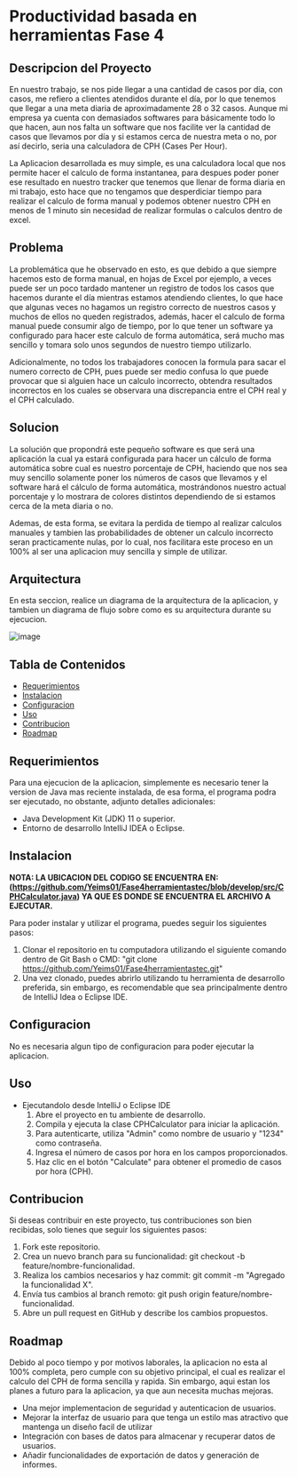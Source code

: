 # Productividad basada en herramientas Fase 4

## Descripcion del Proyecto
En nuestro trabajo, se nos pide llegar a una cantidad de casos por día, con casos, me refiero a clientes atendidos durante el día, por lo que tenemos que llegar a una meta diaria de aproximadamente 28 o 32 casos.
Aunque mi empresa ya cuenta con demasiados softwares para básicamente todo lo que hacen, aun nos falta un software que nos facilite ver la cantidad de casos que llevamos por día y si estamos cerca de nuestra meta o no, por así decirlo, seria una calculadora de CPH (Cases Per Hour).

La Aplicacion desarrollada es muy simple, es una calculadora local que nos permite hacer el calculo de forma instantanea, para despues poder poner ese resultado en nuestro tracker que tenemos que llenar de forma diaria en mi trabajo, esto hace que no tengamos que desperdiciar tiempo para realizar el calculo de forma manual y podemos obtener nuestro CPH en menos de 1 minuto sin necesidad de realizar formulas o calculos dentro de excel.

## Problema
La problemática que he observado en esto, es que debido a que siempre hacemos esto de forma manual, en hojas de Excel por ejemplo, a veces puede ser un poco tardado mantener un registro de todos los casos que hacemos durante el día mientras estamos atendiendo clientes, lo que hace que algunas veces no hagamos un registro correcto de nuestros casos y muchos de ellos no queden registrados, además, hacer el calculo de forma manual puede consumir algo de tiempo, por lo que tener un software ya configurado para hacer este calculo de forma automática, será mucho mas sencillo y tomara solo unos segundos de nuestro tiempo utilizarlo.

Adicionalmente, no todos los trabajadores conocen la formula para sacar el numero correcto de CPH, pues puede ser medio confusa lo que puede provocar que si alguien hace un calculo incorrecto, obtendra resultados incorrectos en los cuales se observara una discrepancia entre el CPH real y el CPH calculado.

## Solucion
La solución que propondrá este pequeño software es que será una aplicación la cual ya estará configurada para hacer un cálculo de forma automática sobre cual es nuestro porcentaje de CPH, haciendo que nos sea muy sencillo solamente poner los números de casos que llevamos y el software hará el cálculo de forma automática, mostrándonos nuestro actual porcentaje y lo mostrara de colores distintos dependiendo de si estamos cerca de la meta diaria o no.

Ademas, de esta forma, se evitara la perdida de tiempo al realizar calculos manuales y tambien las probabilidades de obtener un calculo incorrecto seran practicamente nulas, por lo cual, nos facilitara este proceso en un 100% al ser una aplicacion muy sencilla y simple de utilizar.

## Arquitectura
En esta seccion, realice un diagrama de la arquitectura de la aplicacion, y tambien un diagrama de flujo sobre como es su arquitectura durante su ejecucion.

![image](https://github.com/Yeims01/Fase3herramientastec/assets/157261329/50662845-1d56-47ea-9709-a0cfd49759ef)

## Tabla de Contenidos
- [Requerimientos](https://github.com/Yeims01/Fase3herramientastec?tab=readme-ov-file#requerimientos)
- [Instalacion](https://github.com/Yeims01/Fase3herramientastec?tab=readme-ov-file#instalacion)
- [Configuracion](https://github.com/Yeims01/Fase3herramientastec?tab=readme-ov-file#configuracion)
- [Uso](https://github.com/Yeims01/Fase3herramientastec?tab=readme-ov-file#uso)
- [Contribucion](https://github.com/Yeims01/Fase3herramientastec?tab=readme-ov-file#contribucion)
- [Roadmap](https://github.com/Yeims01/Fase3herramientastec?tab=readme-ov-file#roadmap)

## Requerimientos
Para una ejecucion de la aplicacion, simplemente es necesario tener la version de Java mas reciente instalada, de esa forma, el programa podra ser ejecutado, no obstante, adjunto detalles adicionales:

- Java Development Kit (JDK) 11 o superior.
- Entorno de desarrollo IntelliJ IDEA o Eclipse.

## Instalacion

**NOTA: LA UBICACION DEL CODIGO SE ENCUENTRA EN: (https://github.com/Yeims01/Fase4herramientastec/blob/develop/src/CPHCalculator.java) YA QUE ES DONDE SE ENCUENTRA EL ARCHIVO A EJECUTAR.**

Para poder instalar y utilizar el programa, puedes seguir los siguientes pasos:

1. Clonar el repositorio en tu computadora utilizando el siguiente comando dentro de Git Bash o CMD: "git clone https://github.com/Yeims01/Fase4herramientastec.git"
2. Una vez clonado, puedes abrirlo utilizando tu herramienta de desarrollo preferida, sin embargo, es recomendable que sea principalmente dentro de IntelliJ Idea o Eclipse IDE.

## Configuracion
No es necesaria algun tipo de configuracion para poder ejecutar la aplicacion.

## Uso
- Ejecutandolo desde IntelliJ o Eclipse IDE
  1. Abre el proyecto en tu ambiente de desarrollo.
  2. Compila y ejecuta la clase CPHCalculator para iniciar la aplicación.
  3. Para autenticarte, utiliza "Admin" como nombre de usuario y "1234" como contraseña.
  4. Ingresa el número de casos por hora en los campos proporcionados.
  5. Haz clic en el botón "Calculate" para obtener el promedio de casos por hora (CPH).

## Contribucion
Si deseas contribuir en este proyecto, tus contribuciones son bien recibidas, solo tienes que seguir los siguientes pasos:

1. Fork este repositorio.
2. Crea un nuevo branch para su funcionalidad: git checkout -b feature/nombre-funcionalidad.
3. Realiza los cambios necesarios y haz commit: git commit -m "Agregado la funcionalidad X".
4. Envía tus cambios al branch remoto: git push origin feature/nombre-funcionalidad.
5. Abre un pull request en GitHub y describe los cambios propuestos.

## Roadmap
Debido al poco tiempo y por motivos laborales, la aplicacion no esta al 100% completa, pero cumple con su objetivo principal, el cual es realizar el calculo del CPH de forma sencilla y rapida.
Sin embargo, aqui estan los planes a futuro para la aplicacion, ya que aun necesita muchas mejoras.

- Una mejor implementacion de seguridad y autenticacion de usuarios.
- Mejorar la interfaz de usuario para que tenga un estilo mas atractivo que mantenga un diseño facil de utilizar
- Integración con bases de datos para almacenar y recuperar datos de usuarios.
- Añadir funcionalidades de exportación de datos y generación de informes.
